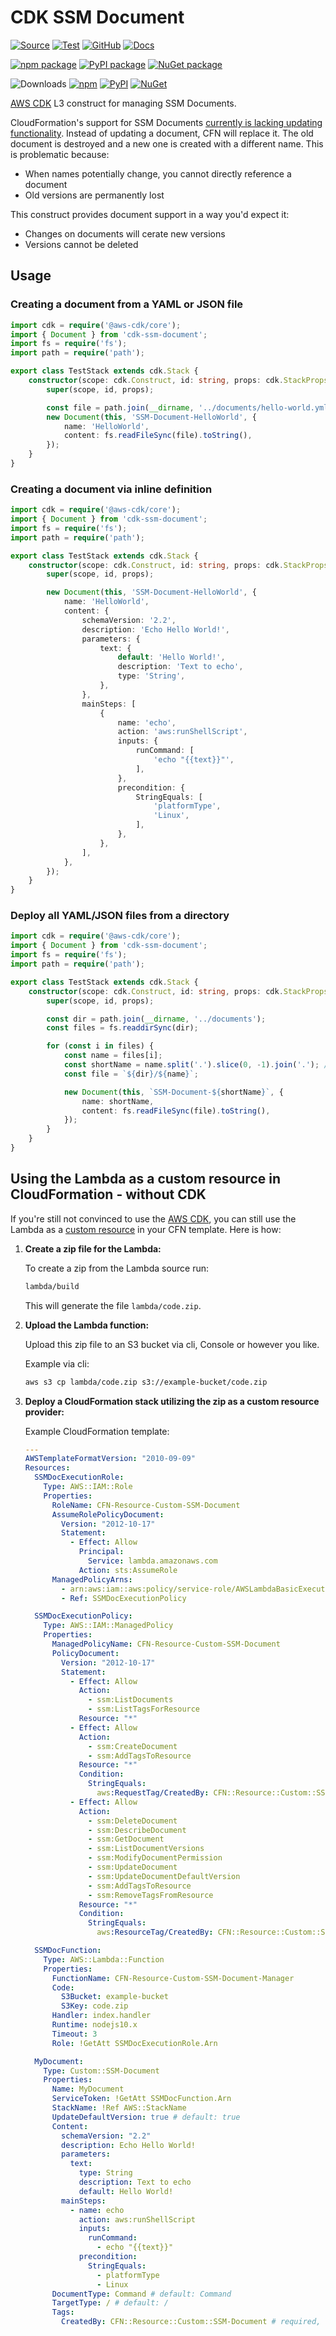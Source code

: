 # CDK SSM Document

[![Source](https://img.shields.io/badge/Source-GitHub-blue?logo=github)][source]
[![Test](https://github.com/udondan/cdk-ssm-document/workflows/Test/badge.svg)](https://github.com/udondan/cdk-ssm-document/actions?query=workflow%3ATest)
[![GitHub](https://img.shields.io/github/license/udondan/cdk-ssm-document)][license]
[![Docs](https://img.shields.io/badge/awscdk.io--cdk--ssm--document-orange)][docs]

[![npm package](https://img.shields.io/npm/v/cdk-ssm-document?color=brightgreen)][npm]
[![PyPI package](https://img.shields.io/pypi/v/cdk-ssm-document?color=brightgreen)][PyPI]
[![NuGet package](https://img.shields.io/nuget/v/CDK.SSM.Document?color=brightgreen)][NuGet]

![Downloads](https://img.shields.io/badge/-DOWNLOADS:-brightgreen?color=gray)
[![npm](https://img.shields.io/npm/dt/cdk-ssm-document?label=npm&color=blueviolet)][npm]
[![PyPI](https://img.shields.io/pypi/dm/cdk-ssm-document?label=pypi&color=blueviolet)][PyPI]
[![NuGet](https://img.shields.io/nuget/dt/CDK.SSM.Document?label=nuget&color=blueviolet)][NuGet]

[AWS CDK] L3 construct for managing SSM Documents.

CloudFormation's support for SSM Documents [currently is lacking updating functionality](https://github.com/aws-cloudformation/aws-cloudformation-coverage-roadmap/issues/339). Instead of updating a document, CFN will replace it. The old document is destroyed and a new one is created with a different name. This is problematic because:

- When names potentially change, you cannot directly reference a document
- Old versions are permanently lost

This construct provides document support in a way you'd expect it:

- Changes on documents will cerate new versions
- Versions cannot be deleted

## Usage

### Creating a document from a YAML or JSON file

```typescript
import cdk = require('@aws-cdk/core');
import { Document } from 'cdk-ssm-document';
import fs = require('fs');
import path = require('path');

export class TestStack extends cdk.Stack {
    constructor(scope: cdk.Construct, id: string, props: cdk.StackProps) {
        super(scope, id, props);

        const file = path.join(__dirname, '../documents/hello-world.yml');
        new Document(this, 'SSM-Document-HelloWorld', {
            name: 'HelloWorld',
            content: fs.readFileSync(file).toString(),
        });
    }
}
```

### Creating a document via inline definition

```typescript
import cdk = require('@aws-cdk/core');
import { Document } from 'cdk-ssm-document';
import fs = require('fs');
import path = require('path');

export class TestStack extends cdk.Stack {
    constructor(scope: cdk.Construct, id: string, props: cdk.StackProps) {
        super(scope, id, props);

        new Document(this, 'SSM-Document-HelloWorld', {
            name: 'HelloWorld',
            content: {
                schemaVersion: '2.2',
                description: 'Echo Hello World!',
                parameters: {
                    text: {
                        default: 'Hello World!',
                        description: 'Text to echo',
                        type: 'String',
                    },
                },
                mainSteps: [
                    {
                        name: 'echo',
                        action: 'aws:runShellScript',
                        inputs: {
                            runCommand: [
                                'echo "{{text}}"',
                            ],
                        },
                        precondition: {
                            StringEquals: [
                                'platformType',
                                'Linux',
                            ],
                        },
                    },
                ],
            },
        });
    }
}
```

### Deploy all YAML/JSON files from a directory

```typescript
import cdk = require('@aws-cdk/core');
import { Document } from 'cdk-ssm-document';
import fs = require('fs');
import path = require('path');

export class TestStack extends cdk.Stack {
    constructor(scope: cdk.Construct, id: string, props: cdk.StackProps) {
        super(scope, id, props);

        const dir = path.join(__dirname, '../documents');
        const files = fs.readdirSync(dir);

        for (const i in files) {
            const name = files[i];
            const shortName = name.split('.').slice(0, -1).join('.'); // removes file extension
            const file = `${dir}/${name}`;

            new Document(this, `SSM-Document-${shortName}`, {
                name: shortName,
                content: fs.readFileSync(file).toString(),
            });
        }
    }
}
```

## Using the Lambda as a custom resource in CloudFormation - without CDK

If you're still not convinced to use the [AWS CDK], you can still use the Lambda as a [custom resource] in your CFN template. Here is how:

1. **Create a zip file for the Lambda:**

   To create a zip from the Lambda source run:

   ```bash
   lambda/build
   ```

   This will generate the file `lambda/code.zip`.

1. **Upload the Lambda function:**

   Upload this zip file to an S3 bucket via cli, Console or however you like.

   Example via cli:

   ```bash
   aws s3 cp lambda/code.zip s3://example-bucket/code.zip
   ```

1. **Deploy a CloudFormation stack utilizing the zip as a custom resource provider:**

   Example CloudFormation template:

   ```yaml
   ---
   AWSTemplateFormatVersion: "2010-09-09"
   Resources:
     SSMDocExecutionRole:
       Type: AWS::IAM::Role
       Properties:
         RoleName: CFN-Resource-Custom-SSM-Document
         AssumeRolePolicyDocument:
           Version: "2012-10-17"
           Statement:
             - Effect: Allow
               Principal:
                 Service: lambda.amazonaws.com
               Action: sts:AssumeRole
         ManagedPolicyArns:
           - arn:aws:iam::aws:policy/service-role/AWSLambdaBasicExecutionRole
           - Ref: SSMDocExecutionPolicy

     SSMDocExecutionPolicy:
       Type: AWS::IAM::ManagedPolicy
       Properties:
         ManagedPolicyName: CFN-Resource-Custom-SSM-Document
         PolicyDocument:
           Version: "2012-10-17"
           Statement:
             - Effect: Allow
               Action:
                 - ssm:ListDocuments
                 - ssm:ListTagsForResource
               Resource: "*"
             - Effect: Allow
               Action:
                 - ssm:CreateDocument
                 - ssm:AddTagsToResource
               Resource: "*"
               Condition:
                 StringEquals:
                   aws:RequestTag/CreatedBy: CFN::Resource::Custom::SSM-Document
             - Effect: Allow
               Action:
                 - ssm:DeleteDocument
                 - ssm:DescribeDocument
                 - ssm:GetDocument
                 - ssm:ListDocumentVersions
                 - ssm:ModifyDocumentPermission
                 - ssm:UpdateDocument
                 - ssm:UpdateDocumentDefaultVersion
                 - ssm:AddTagsToResource
                 - ssm:RemoveTagsFromResource
               Resource: "*"
               Condition:
                 StringEquals:
                   aws:ResourceTag/CreatedBy: CFN::Resource::Custom::SSM-Document

     SSMDocFunction:
       Type: AWS::Lambda::Function
       Properties:
         FunctionName: CFN-Resource-Custom-SSM-Document-Manager
         Code:
           S3Bucket: example-bucket
           S3Key: code.zip
         Handler: index.handler
         Runtime: nodejs10.x
         Timeout: 3
         Role: !GetAtt SSMDocExecutionRole.Arn

     MyDocument:
       Type: Custom::SSM-Document
       Properties:
         Name: MyDocument
         ServiceToken: !GetAtt SSMDocFunction.Arn
         StackName: !Ref AWS::StackName
         UpdateDefaultVersion: true # default: true
         Content:
           schemaVersion: "2.2"
           description: Echo Hello World!
           parameters:
             text:
               type: String
               description: Text to echo
               default: Hello World!
           mainSteps:
             - name: echo
               action: aws:runShellScript
               inputs:
                 runCommand:
                   - echo "{{text}}"
               precondition:
                 StringEquals:
                   - platformType
                   - Linux
         DocumentType: Command # default: Command
         TargetType: / # default: /
         Tags:
           CreatedBy: CFN::Resource::Custom::SSM-Document # required, see above policy conditions
   ```

   [AWS CDK]: https://aws.amazon.com/cdk/
   [custom resource]: https://docs.aws.amazon.com/AWSCloudFormation/latest/UserGuide/template-custom-resources.html
   [npm]: https://www.npmjs.com/package/cdk-ssm-document
   [PyPI]: https://pypi.org/project/cdk-ssm-document/
   [NuGet]: https://www.nuget.org/packages/CDK.SSM.Document/
   [docs]: https://awscdk.io/packages/cdk-ssm-document@1.2.0
   [source]: https://github.com/udondan/cdk-ssm-document
   [license]: https://github.com/udondan/cdk-ssm-document/blob/master/LICENSE
